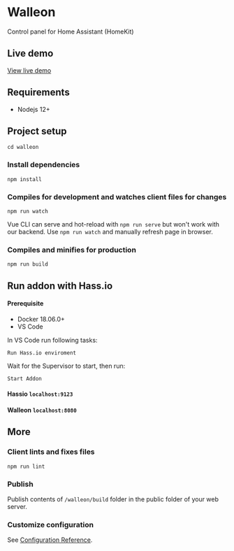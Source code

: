 # Walleon
Control panel for Home Assistant (HomeKit)

## Live demo
[View live demo](https://robvin.github.io/addon-walleon/)

## Requirements
* Nodejs 12+

## Project setup
```
cd walleon
```

### Install dependencies
```
npm install
```

### Compiles for development and watches client files for changes
```
npm run watch
```

Vue CLI can serve and hot-reload with `npm run serve` but won't work with our backend. Use `npm run watch` and manually refresh page in browser.

### Compiles and minifies for production
```
npm run build
```

## Run addon with Hass.io
#### Prerequisite
* Docker 18.06.0+
* VS Code

In VS Code run following tasks:

```
Run Hass.io enviroment
```
Wait for the Supervisor to start, then run:
```
Start Addon
```

#### Hassio `localhost:9123`
#### Walleon `localhost:8080`

## More
### Client lints and fixes files
```
npm run lint
```

### Publish
Publish contents of `/walleon/build` folder in the public folder of your web server.

### Customize configuration
See [Configuration Reference](https://cli.vuejs.org/config/).
